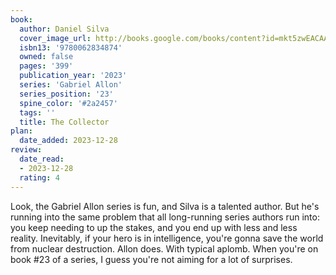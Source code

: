 ```yaml
---
book:
  author: Daniel Silva
  cover_image_url: http://books.google.com/books/content?id=mkt5zwEACAAJ&printsec=frontcover&img=1&zoom=1&source=gbs_api
  isbn13: '9780062834874'
  owned: false
  pages: '399'
  publication_year: '2023'
  series: 'Gabriel Allon'
  series_position: '23'
  spine_color: '#2a2457'
  tags: ''
  title: The Collector
plan:
  date_added: 2023-12-28
review:
  date_read:
  - 2023-12-28
  rating: 4
---
```

Look, the Gabriel Allon series is fun, and Silva is a talented author. But he's running into the same problem that all long-running series authors run into: you keep needing to up the stakes, and you end up with less and less reality. Inevitably, if your hero is in intelligence, you're gonna save the world from nuclear destruction. Allon does. With typical aplomb. When you're on book #23 of a series, I guess you're not aiming for a lot of surprises.
